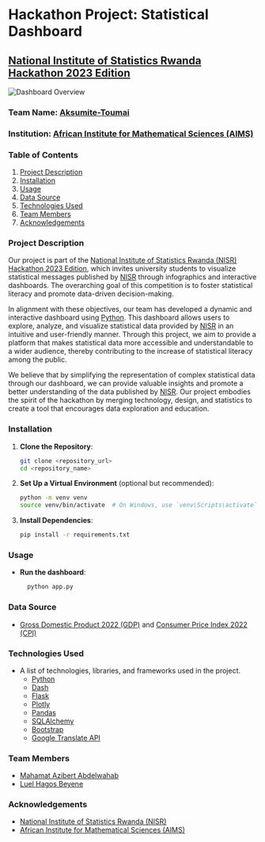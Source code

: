 # Hackathon Project: Statistical Dashboard
## [National Institute of Statistics Rwanda Hackathon 2023 Edition](https://www.statistics.gov.rw/about-us/hackathon-competition-2023-edition)
![Dashboard Overview](https://github.com/Aksumite-Toumai/NISR-Hackathon/blob/main/NISR%20Dashboard.gif)
### Team Name: [Aksumite-Toumai](https://github.com/Aksumite-Toumai)
### Institution: [African Institute for Mathematical Sciences (AIMS)](https://nexteinstein.org/)

### Table of Contents
1. [Project Description](#project-description)
2. [Installation](#installation)
3. [Usage](#usage)
4. [Data Source](#data-source)
5. [Technologies Used](#technologies-used)
7. [Team Members](#team-members)
8. [Acknowledgements](#acknowledgements)

### Project Description
Our project is part of the [National Institute of Statistics Rwanda (NISR) Hackathon 2023 Edition](https://www.statistics.gov.rw/about-us/hackathon-competition-2023-edition), which invites university students to visualize statistical messages published by [NISR](https://www.statistics.gov.rw/) through infographics and interactive dashboards. The overarching goal of this competition is to foster statistical literacy and promote data-driven decision-making.

In alignment with these objectives, our team has developed a dynamic and interactive dashboard using [Python](https://www.python.org/). This dashboard allows users to explore, analyze, and visualize statistical data provided by [NISR](https://www.statistics.gov.rw/) in an intuitive and user-friendly manner. Through this project, we aim to provide a platform that makes statistical data more accessible and understandable to a wider audience, thereby contributing to the increase of statistical literacy among the public.

We believe that by simplifying the representation of complex statistical data through our dashboard, we can provide valuable insights and promote a better understanding of the data published by [NISR](https://www.statistics.gov.rw/). Our project embodies the spirit of the hackathon by merging technology, design, and statistics to create a tool that encourages data exploration and education.


### Installation
1. **Clone the Repository**:
   ```bash
   git clone <repository_url>
   cd <repository_name>

2. **Set Up a Virtual Environment** (optional but recommended):
      ```bash
      python -m venv venv
      source venv/bin/activate  # On Windows, use `venv\Scripts\activate`

3. **Install Dependencies**:
    ```bash
    pip install -r requirements.txt

### Usage
- **Run the dashboard**:
  ```bash
    python app.py

### Data Source
- [Gross Domestic Product 2022 (GDP)](https://www.statistics.gov.rw/publication/1914) and [Consumer Price Index 2022 (CPI)](https://www.statistics.gov.rw/publication/1873)

### Technologies Used
- A list of technologies, libraries, and frameworks used in the project.
  - [Python](https://www.python.org/)
  - [Dash](https://dash.plotly.com/)
  - [Flask](https://flask.palletsprojects.com/en/3.0.x/)
  - [Plotly](https://plotly.com/graphing-libraries/)
  - [Pandas](https://pandas.pydata.org/)
  - [SQLAlchemy](https://www.sqlalchemy.org/)
  - [Bootstrap](https://getbootstrap.com/)
  - [Google Translate API](https://pypi.org/project/googletrans/)

### Team Members
- [Mahamat Azibert Abdelwahab](https://github.com/abdelwahab01630)
- [Luel Hagos Beyene](https://github.com/luelhagos)
  
### Acknowledgements
- [National Institute of Statistics Rwanda (NISR)](https://www.statistics.gov.rw/)
- [African Institute for Mathematical Sciences (AIMS)](https://nexteinstein.org/)


